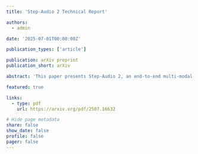 ```yaml
---
title: 'Step-Audio 2 Technical Report'

authors:
  - admin

date: '2025-07-01T00:00:00Z'

publication_types: ['article']

publication: arXiv preprint
publication_short: arXiv

abstract: 'This paper presents Step-Audio 2, an end-to-end multi-modal large language model designed for industry-strength audio understanding and speech conversation. By integrating a latent audio encoder and reasoning-centric reinforcement learning (RL), Step-Audio 2 achieves promising performance in automatic speech recognition (ASR) and audio understanding. To facilitate genuine end-to-end speech conversation, Step-Audio 2 incorporates the generation of discrete audio tokens into language modeling, significantly enhancing its responsiveness to paralinguistic information such as speaking styles and emotions. To effectively leverage the rich textual and acoustic knowledge in real-world data, Step-Audio 2 integrates retrieval-augmented generation (RAG) and is able to call external tools such as web search to mitigate hallucination and audio search to switch timbres. Trained on millions of hours of speech and audio data, Step-Audio 2 delivers intelligence and expressiveness across diverse conversational scenarios. Evaluation results demonstrate that Step-Audio 2 achieves state-of-the-art performance on various audio understanding and conversational benchmarks compared to other open-source and commercial solutions. Please visit this https URL for more information.'

featured: true

links:
  - type: pdf
    url: https://arxiv.org/pdf/2507.16632

# Hide page metadata
share: false
show_date: false
profile: false
pager: false
---
```

